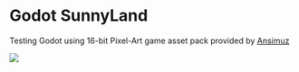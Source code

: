 # Godot SunnyLand
Testing Godot using 16-bit Pixel-Art game asset pack provided by [Ansimuz](https://ansimuz.itch.io/)

![](thumbnail.gif)
